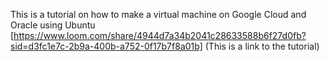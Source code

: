 This is a tutorial on how to make a virtual machine on Google Cloud and Oracle using Ubuntu
[https://www.loom.com/share/4944d7a34b2041c28633588b6f27d0fb?sid=d3fc1e7c-2b9a-400b-a752-0f17b7f8a01b] (This is a link to the tutorial)
